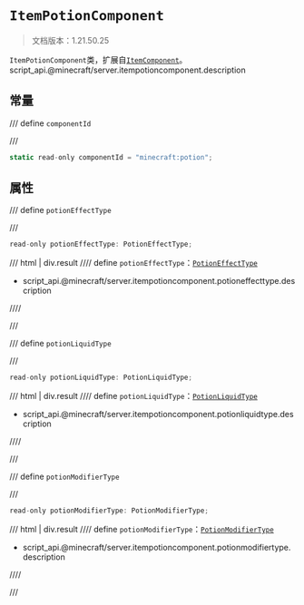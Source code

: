# `ItemPotionComponent`

> 文档版本：1.21.50.25

`ItemPotionComponent`类，扩展自[`ItemComponent`](./itemcomponent.md)。script_api.@minecraft/server.itempotioncomponent.description

## 常量

/// define
`componentId`


///

```js
static read-only componentId = "minecraft:potion";
```


## 属性

/// define
`potionEffectType`


///

```js
read-only potionEffectType: PotionEffectType;
```

/// html | div.result
//// define
`potionEffectType`：[`PotionEffectType`](./potioneffecttype.md)

- script_api.@minecraft/server.itempotioncomponent.potioneffecttype.description


////

///


/// define
`potionLiquidType`


///

```js
read-only potionLiquidType: PotionLiquidType;
```

/// html | div.result
//// define
`potionLiquidType`：[`PotionLiquidType`](./potionliquidtype.md)

- script_api.@minecraft/server.itempotioncomponent.potionliquidtype.description


////

///


/// define
`potionModifierType`


///

```js
read-only potionModifierType: PotionModifierType;
```

/// html | div.result
//// define
`potionModifierType`：[`PotionModifierType`](./potionmodifiertype.md)

- script_api.@minecraft/server.itempotioncomponent.potionmodifiertype.description


////

///

